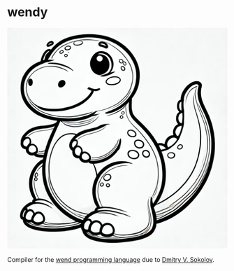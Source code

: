 # wendy #

![Wendy the dinosaur, our proud and noble mascot](wendy.png)

Compiler for the [wend programming language](https://ssloy.github.io/tinycompiler) due to [Dmitry V. Sokolov](https://github.com/ssloy).

